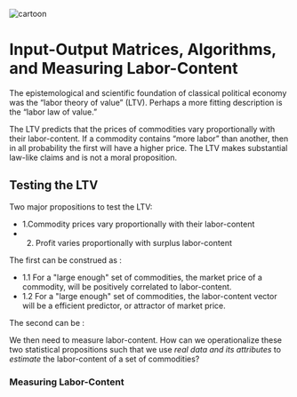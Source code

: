 
![cartoon](https://cosmonaut.blog/wp-content/uploads/2019/04/1_84gwuVnrs6wdiu8yL_o5UA.jpeg)

# Input-Output Matrices, Algorithms, and Measuring Labor-Content 

The epistemological and scientific foundation of classical political economy was the “labor theory of value” (LTV). Perhaps a more fitting description is the “labor law of value.”

The LTV predicts that the prices of commodities vary proportionally with their labor-content. If a commodity contains “more labor” than another, then in all probability the first will have a higher price. The LTV makes substantial law-like claims and is not a moral proposition.

## Testing the LTV

Two major propositions to test the LTV: 

- 1.Commodity prices vary proportionally with their labor-content
- 2. Profit varies proportionally with surplus labor-content

The first can be construed as : 

- 1.1 For a "large enough" set of commodities, the market price of a commodity, will be positively correlated to labor-content.
- 1.2 For a "large enough" set of commodities, the labor-content vector will be a efficient predictor, or attractor of market price. 

The second can be :

We then need to measure labor-content. How can we operationalize these two statistical propositions such that we use *real data and its attributes* to *estimate* the labor-content of a set of commodities? 

### Measuring Labor-Content 

